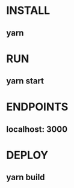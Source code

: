# INSTALL 
## yarn 

# RUN 
## yarn start 

# ENDPOINTS 
## localhost: 3000

# DEPLOY 
## yarn build
